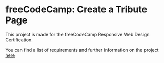 # freeCodeCamp: Create a Tribute Page

This project is made for the freeCodeCamp Responsive Web Design Certification.

You can find a list of requirements and further information on the project [here](https://www.freecodecamp.org/learn/responsive-web-design/responsive-web-design-projects/build-a-tribute-page) 
